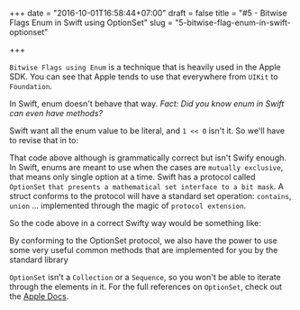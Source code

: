 +++
date = "2016-10-01T16:58:44+07:00"
draft = false
title = "#5 - Bitwise Flags Enum in Swift using OptionSet"
slug = "5-bitwise-flag-enum-in-swift-optionset"

+++

`Bitwise Flags using Enum` is a technique that is heavily used in the Apple SDK. You can see that Apple tends to use that everywhere from `UIKit` to `Foundation`.

<script src="https://gist.github.com/khoiln/c20f3399e54c8b4ec08e43d3784c8e22.js"></script>

In Swift, enum doesn't behave that way. *Fact: Did you know enum in Swift can even have methods?*

<script src="https://gist.github.com/khoiln/c1b90b2fcce70e972d5555bac1edf930.js"></script>

Swift want all the enum value to be literal, and `1 << 0` isn't it. So we'll have to revise that in to:

<script src="https://gist.github.com/khoiln/8e5f7cf91dca5cde54ec5f7c9ea86b8f.js"></script>

That code above although is grammatically correct but isn't Swify enough. In Swift, enums are meant to use when the cases are `mutually exclusive`, that means only single option at a time. Swift has a protocol called `OptionSet` `that presents a mathematical set interface to a bit mask`. A struct conforms to the protocol will have a standard set operation: `contains`, `union` ... implemented through the magic of `protocol extension`.

So the code above in a correct Swifty way would be something like:

<script src="https://gist.github.com/khoiln/d1cb21560263e46c0486c0050071b9e2.js"></script>

By conforming to the OptionSet protocol, we also have the power to use some very useful common methods that are implemented for you by the standard library

<script src="https://gist.github.com/khoiln/221458e343ed51daeedc21038d7d2219.js"></script>

`OptionSet` isn't a `Collection` or a `Sequence`, so you won't be able to iterate through the elements in it. For the full references on `OptionSet`, check out the [Apple Docs](https://developer.apple.com/reference/swift/optionset).
